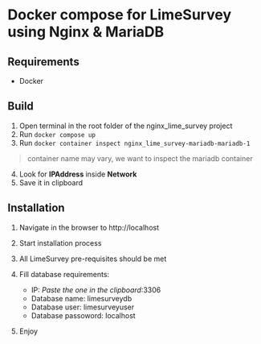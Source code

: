 # Docker compose for LimeSurvey using Nginx & MariaDB

## Requirements
- Docker
## Build

1. Open terminal in the root folder of the nginx_lime_survey project
2. Run `docker compose up`
3. Run `docker container inspect nginx_lime_survey-mariadb-mariadb-1`
> container name may vary, we want to inspect the mariadb container
4. Look for **IPAddress** inside **Network**
5. Save it in clipboard

## Installation

1. Navigate in the browser to http://localhost
2. Start installation process
3. All LimeSurvey pre-requisites should be met
5. Fill database requirements:
	- IP: *Paste the one in the clipboard*:3306
	- Database name: limesurveydb 
	- Database user: limesurveyuser
	- Database passoword: localhost

6. Enjoy


